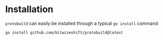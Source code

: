 # Installation

`protobuild` can easily be installed through a typical `go install` command

```bash
go install github.com/bitwizeshift/protobuild@latest
```
